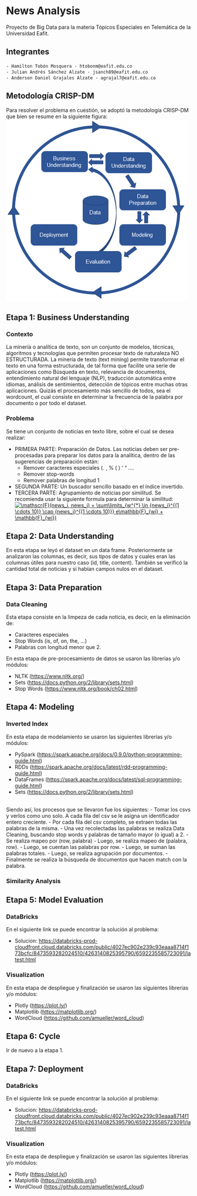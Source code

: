 # News Analysis
Proyecto de Big Data para la materia Tópicos Especiales en Telemática de la Universidad Eafit.

## Integrantes
```
- Hamilton Tobón Mosquera - htobonm@eafit.edu.co
- Julian Andrés Sánchez Alzate - jsanch89@eafit.edu.co
- Anderson Daniel Grajales Alzate - agrajal7@eafit.edu.co
```

## Metodología CRISP-DM
Para resolver el problema en cuestión, se adoptó la metodología CRISP-DM que bien se resume en la siguiente figura:
![alt text](crisp-dm-4-problems-fig1.png)

## Etapa 1: Business Understanding

### Contexto

La minería o analítica de texto, son un conjunto de modelos, técnicas, algoritmos y
tecnologías que permiten procesar texto de naturaleza NO ESTRUCTURADA.
La minería de texto (text mining) permite transformar el texto en una forma
estructurada, de tal forma que facilite una serie de aplicaciones como Búsqueda en
texto, relevancia de documentos, entendimiento natural del lenguaje (NLP), traducción
automática entre idiomas, análisis de sentimientos, detección de tópicos entre muchas
otras aplicaciones.
Quizás el procesamiento más sencillo de todos, sea el wordcount, el cual consiste en
determinar la frecuencia de la palabra por documento o por todo el dataset.

### Problema

Se tiene un conjunto de noticias en texto libre, sobre el cual se desea realizar:
- PRIMERA PARTE: Preparación de Datos. Las noticias deben ser pre-procesadas para preparar los datos para la analítica, dentro de las sugerencias de preparación están:
  - Remover caracteres especiales (. , % ( ) ‘ “ ….
  - Remover stop-words
  - Remover palabras de longitud 1
- SEGUNDA PARTE: Un buscador sencillo basado en el índice invertido.
- TERCERA PARTE: Agrupamiento de noticias por similitud. Se recomienda usar la siguiente formula para determinar la similitud: <br/>
<a href="https://www.codecogs.com/eqnedit.php?latex=\mathscr{F}(news_i,&space;news_j)&space;=&space;\sum\limits_{w^{*}&space;\in&space;{news_i}^{(1&space;\cdots&space;10)}&space;\cap&space;{news_j}^{(1&space;\cdots&space;10)}}&space;(\mathbb{F}_{wi}&space;&plus;&space;\mathbb{F}_{wj})" target="_blank"><img src="https://latex.codecogs.com/gif.latex?\mathscr{F}(news_i,&space;news_j)&space;=&space;\sum\limits_{w^{*}&space;\in&space;{news_i}^{(1&space;\cdots&space;10)}&space;\cap&space;{news_j}^{(1&space;\cdots&space;10)}}&space;(\mathbb{F}_{wi}&space;&plus;&space;\mathbb{F}_{wj})" title="\mathscr{F}(news_i, news_j) = \sum\limits_{w^{*} \in {news_i}^{(1 \cdots 10)} \cap {news_j}^{(1 \cdots 10)}} e\mathbb{F}_{wi} + \mathbb{F}_{wj})" /></a>

## Etapa 2: Data Understanding

En esta etapa se leyó el dataset en un data frame. Posteriormente se analizaron las columnas, es decir, sus tipos de datos y cuales eran las columnas útiles para nuestro caso (id, title, content). También se verificó la cantidad total de noticias y si habían campos nulos en el dataset.

## Etapa 3: Data Preparation

### Data Cleaning

Esta etapa consiste en la limpeza de cada noticia, es decir, en la eliminación de:
- Caracteres especiales
- Stop Words (is, of, on, the, ...)
- Palabras con longitud menor que 2.

En esta etapa de pre-procesamiento de datos se usaron las librerias y/o módulos:
- NLTK (https://www.nltk.org/)
- Sets (https://docs.python.org/2/library/sets.html)
- Stop Words (https://www.nltk.org/book/ch02.html)

## Etapa 4: Modeling

### Inverted Index
En esta etapa de modelamiento se usaron las siguientes librerias y/o módulos:
- PySpark (https://spark.apache.org/docs/0.9.0/python-programming-guide.html)
- RDDs (https://spark.apache.org/docs/latest/rdd-programming-guide.html)
- DataFrames (https://spark.apache.org/docs/latest/sql-programming-guide.html)
- Sets (https://docs.python.org/2/library/sets.html)
<br/>
Siendo así, los procesos que se llevaron fue los siguientes:
- Tomar los csvs y verlos como uno solo. A cada fila del csv se le asigna un identificador entero creciente.
- Por cada fila del csv completo, se extraen todas las palabras de la misma.
- Una vez recolectadas las palabras se realiza Data Cleaning, buscando stop words y palabras de tamaño mayor (o igual) a 2.
- Se realiza mapeo por (row, palabra)
- Luego, se realiza mapeo de (palabra, row).
- Luego, se cuentan las palabras por row.
- Luego, se suman las palabras totales.
- Luego, se realiza agrupación por documentos.
- Finalmente se realiza la búsqueda de documentos que hacen match con la palabra.

### Similarity Analysis

## Etapa 5: Model Evaluation

### DataBricks
En el siguiente link se puede encontrar la solución al problema:
- Solucion: https://databricks-prod-cloudfront.cloud.databricks.com/public/4027ec902e239c93eaaa8714f173bcfc/8473593282024510/4263140825395790/6592235585723091/latest.html
### Visualization
En esta etapa de despliegue y finalización se usaron las siguientes librerias y/o módulos:
- Plotly (https://plot.ly/)
- Matplotlib (https://matplotlib.org/)
- WordCloud (https://github.com/amueller/word_cloud)

## Etapa 6: Cycle

Ir de nuevo a la etapa 1.

## Etapa 7: Deployment

### DataBricks
En el siguiente link se puede encontrar la solución al problema:
- Solucion: https://databricks-prod-cloudfront.cloud.databricks.com/public/4027ec902e239c93eaaa8714f173bcfc/8473593282024510/4263140825395790/6592235585723091/latest.html
### Visualization
En esta etapa de despliegue y finalización se usaron las siguientes librerias y/o módulos:
- Plotly (https://plot.ly/)
- Matplotlib (https://matplotlib.org/)
- WordCloud (https://github.com/amueller/word_cloud)
